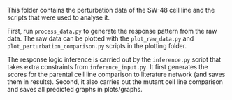 This folder contains the perturbation data of the SW-48 cell line and the scripts that were used to analyse it.

First, run `process_data.py` to generate the response pattern from the raw data.
The raw data can be plotted with the `plot_raw_data.py` and `plot_perturbation_comparison.py` scripts in the plotting folder.

The response logic inference is carried out by the `inference.py` script that takes extra constraints from `inference_input.py`. It first generates the scores for the parental cell line comparison to literature network (and saves them in results). Second, it also carries out the mutant cell line comparison and saves all predicted graphs in plots/graphs.
